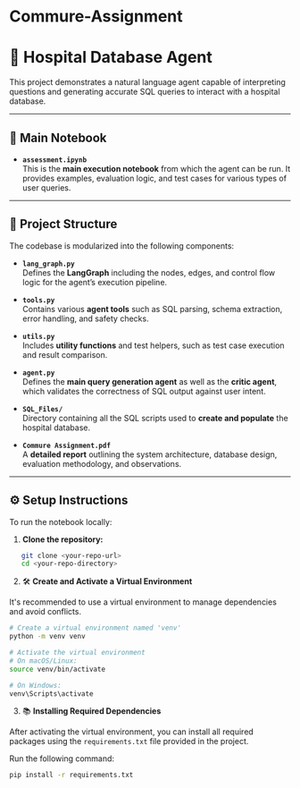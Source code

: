 # Commure-Assignment

# 🏥 Hospital Database Agent

This project demonstrates a natural language agent capable of interpreting questions and generating accurate SQL queries to interact with a hospital database.

---

## 📓 Main Notebook

- **`assessment.ipynb`**  
  This is the **main execution notebook** from which the agent can be run. It provides examples, evaluation logic, and test cases for various types of user queries.

---

## 🧱 Project Structure

The codebase is modularized into the following components:

- **`lang_graph.py`**  
  Defines the **LangGraph** including the nodes, edges, and control flow logic for the agent’s execution pipeline.

- **`tools.py`**  
  Contains various **agent tools** such as SQL parsing, schema extraction, error handling, and safety checks.

- **`utils.py`**  
  Includes **utility functions** and test helpers, such as test case execution and result comparison.

- **`agent.py`**  
  Defines the **main query generation agent** as well as the **critic agent**, which validates the correctness of SQL output against user intent.

- **`SQL_Files/`**  
  Directory containing all the SQL scripts used to **create and populate** the hospital database.

- **`Commure Assignment.pdf`**  
  A **detailed report** outlining the system architecture, database design, evaluation methodology, and observations.

---

## ⚙️ Setup Instructions

To run the notebook locally:

1. **Clone the repository:**

```bash
   git clone <your-repo-url>
   cd <your-repo-directory>
```
   
2. 🛠️ **Create and Activate a Virtual Environment**

  It's recommended to use a virtual environment to manage dependencies and avoid conflicts.
  
  ```bash
  # Create a virtual environment named 'venv'
  python -m venv venv
  
  # Activate the virtual environment
  # On macOS/Linux:
  source venv/bin/activate
  
  # On Windows:
  venv\Scripts\activate
  ```

3. 📚 **Installing Required Dependencies**

  After activating the virtual environment, you can install all required packages using the `requirements.txt` file provided in the project.
  
  Run the following command:
  
  ```bash
  pip install -r requirements.txt


